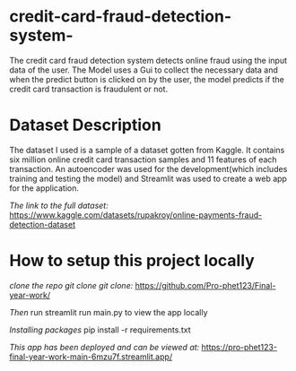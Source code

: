 
# credit-card-fraud-detection-system-
The credit card fraud detection system detects online fraud using the input data of the user. The Model uses a Gui to collect the necessary data and when the predict button is clicked on by the user, the model predicts if the credit card transaction is fraudulent or not.

# Dataset Description
The dataset I used is a sample of a dataset gotten from Kaggle. It contains six million online credit card transaction samples and 11 features of each transaction. An autoencoder was used for the development(which includes training and testing the model) and Streamlit was used to create a web app for the application.

*The link to the full dataset:* https://www.kaggle.com/datasets/rupakroy/online-payments-fraud-detection-dataset


# How to setup this project locally
*clone the repo git clone git clone:* https://github.com/Pro-phet123/Final-year-work/

*Then* run streamlit run main.py to view the app locally

*Installing packages* pip install -r requirements.txt

*This app has been deployed and can be viewed at:* https://pro-phet123-final-year-work-main-6mzu7f.streamlit.app/
